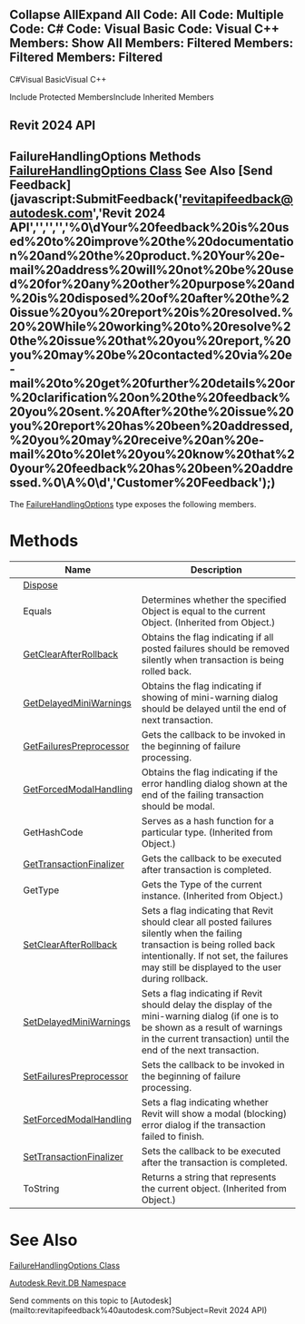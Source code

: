 ﻿

Collapse AllExpand All Code: All Code: Multiple Code: C# Code: Visual Basic Code: Visual C++  Members: Show All Members: Filtered Members: Filtered Members: Filtered   
---  
  
C#Visual BasicVisual C++

Include Protected MembersInclude Inherited Members

Revit 2024 API  
---  
FailureHandlingOptions Methods  
[FailureHandlingOptions Class](c03bb2e5-f679-bf24-4e87-08b3c3a08385.md) See Also [Send Feedback](javascript:SubmitFeedback\('revitapifeedback@autodesk.com','Revit 2024 API','','','','%0\\dYour%20feedback%20is%20used%20to%20improve%20the%20documentation%20and%20the%20product.%20Your%20e-mail%20address%20will%20not%20be%20used%20for%20any%20other%20purpose%20and%20is%20disposed%20of%20after%20the%20issue%20you%20report%20is%20resolved.%20%20While%20working%20to%20resolve%20the%20issue%20that%20you%20report,%20you%20may%20be%20contacted%20via%20e-mail%20to%20get%20further%20details%20or%20clarification%20on%20the%20feedback%20you%20sent.%20After%20the%20issue%20you%20report%20has%20been%20addressed,%20you%20may%20receive%20an%20e-mail%20to%20let%20you%20know%20that%20your%20feedback%20has%20been%20addressed.%0\\A%0\\d','Customer%20Feedback'\);)  
---  
  
The [FailureHandlingOptions](c03bb2e5-f679-bf24-4e87-08b3c3a08385.md) type exposes the following members.

# Methods

|  | Name | Description |
| --- | --- | --- |
|  | [Dispose](6403f6f5-9c9b-e92f-36eb-e5a9599d32f3.md) |  |
|  | Equals | Determines whether the specified Object is equal to the current Object. (Inherited from Object.) |
|  | [GetClearAfterRollback](cfa3ef0e-1af9-50b9-ef23-e98418df860b.md) | Obtains the flag indicating if all posted failures should be removed silently when transaction is being rolled back. |
|  | [GetDelayedMiniWarnings](eaf8ff93-66ec-1e39-f067-1a12de150106.md) | Obtains the flag indicating if showing of mini-warning dialog should be delayed until the end of next transaction. |
|  | [GetFailuresPreprocessor](f0c9dd15-0f70-0e03-0126-2eb63bf8b9a9.md) | Gets the callback to be invoked in the beginning of failure processing. |
|  | [GetForcedModalHandling](e626a974-17fb-3919-ceda-8470a62489f8.md) | Obtains the flag indicating if the error handling dialog shown at the end of the failing transaction should be modal. |
|  | GetHashCode | Serves as a hash function for a particular type.  (Inherited from Object.) |
|  | [GetTransactionFinalizer](7758a257-044e-29ac-5e27-470509d70635.md) | Gets the callback to be executed after transaction is completed. |
|  | GetType | Gets the Type of the current instance. (Inherited from Object.) |
|  | [SetClearAfterRollback](bebe6efd-b05f-7a0b-4cc3-609ec35be42c.md) | Sets a flag indicating that Revit should clear all posted failures silently when the failing transaction is being rolled back intentionally. If not set, the failures may still be displayed to the user during rollback. |
|  | [SetDelayedMiniWarnings](33d67b2b-fed4-e37f-1d77-ee79fb34315b.md) | Sets a flag indicating if Revit should delay the display of the mini-warning dialog (if one is to be shown as a result of warnings in the current transaction) until the end of the next transaction. |
|  | [SetFailuresPreprocessor](0647c18e-c1ad-60b8-d993-cb464b7b676e.md) | Sets the callback to be invoked in the beginning of failure processing. |
|  | [SetForcedModalHandling](ce01ea28-ccb4-0943-33ba-3fe39dc76f8c.md) | Sets a flag indicating whether Revit will show a modal (blocking) error dialog if the transaction failed to finish. |
|  | [SetTransactionFinalizer](66f5a5ba-4e72-6401-b29c-6df84b772b4a.md) | Sets the callback to be executed after the transaction is completed. |
|  | ToString | Returns a string that represents the current object. (Inherited from Object.) |
  
# See Also

[FailureHandlingOptions Class](c03bb2e5-f679-bf24-4e87-08b3c3a08385.md)

[Autodesk.Revit.DB Namespace](87546ba7-461b-c646-cbb1-2cb8f5bff8b2.md)

Send comments on this topic to [Autodesk](mailto:revitapifeedback%40autodesk.com?Subject=Revit 2024 API)